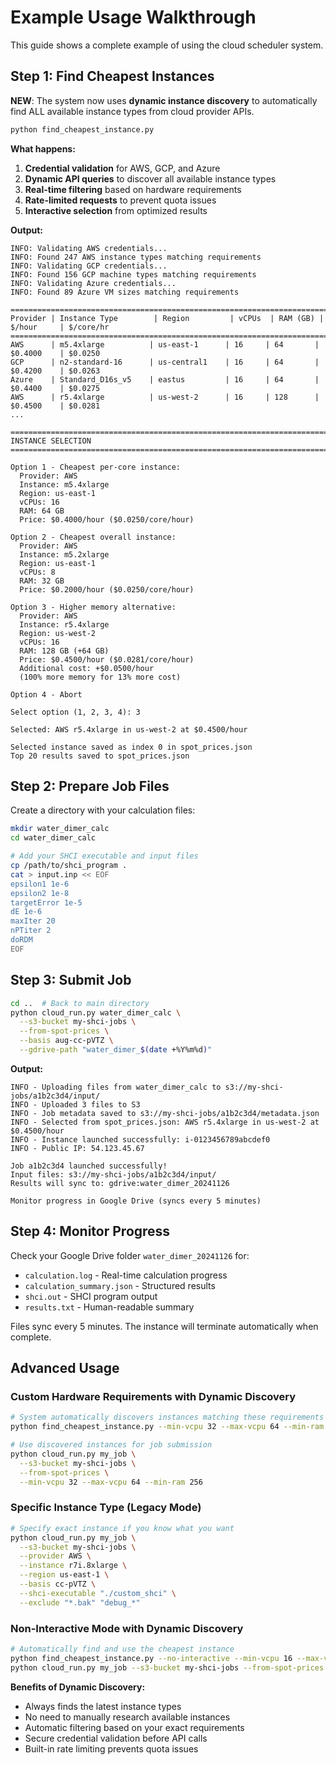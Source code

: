 # Example Usage Walkthrough

This guide shows a complete example of using the cloud scheduler system.

## Step 1: Find Cheapest Instances

**NEW**: The system now uses **dynamic instance discovery** to automatically find ALL available instance types from cloud provider APIs.

```bash
python find_cheapest_instance.py
```

**What happens:**
1. **Credential validation** for AWS, GCP, and Azure
2. **Dynamic API queries** to discover all available instance types
3. **Real-time filtering** based on hardware requirements
4. **Rate-limited requests** to prevent quota issues
5. **Interactive selection** from optimized results

**Output:**
```
INFO: Validating AWS credentials...
INFO: Found 247 AWS instance types matching requirements
INFO: Validating GCP credentials...
INFO: Found 156 GCP machine types matching requirements
INFO: Validating Azure credentials...
INFO: Found 89 Azure VM sizes matching requirements

====================================================================================================
Provider | Instance Type        | Region         | vCPUs  | RAM (GB) | $/hour     | $/core/hr 
====================================================================================================
AWS      | m5.4xlarge          | us-east-1      | 16     | 64       | $0.4000    | $0.0250   
GCP      | n2-standard-16      | us-central1    | 16     | 64       | $0.4200    | $0.0263   
Azure    | Standard_D16s_v5    | eastus         | 16     | 64       | $0.4400    | $0.0275   
AWS      | r5.4xlarge          | us-west-2      | 16     | 128      | $0.4500    | $0.0281   
...

====================================================================================================
INSTANCE SELECTION
====================================================================================================

Option 1 - Cheapest per-core instance:
  Provider: AWS
  Instance: m5.4xlarge
  Region: us-east-1
  vCPUs: 16
  RAM: 64 GB
  Price: $0.4000/hour ($0.0250/core/hour)

Option 2 - Cheapest overall instance:
  Provider: AWS
  Instance: m5.2xlarge
  Region: us-east-1
  vCPUs: 8
  RAM: 32 GB
  Price: $0.2000/hour ($0.0250/core/hour)

Option 3 - Higher memory alternative:
  Provider: AWS
  Instance: r5.4xlarge
  Region: us-west-2
  vCPUs: 16
  RAM: 128 GB (+64 GB)
  Price: $0.4500/hour ($0.0281/core/hour)
  Additional cost: +$0.0500/hour
  (100% more memory for 13% more cost)

Option 4 - Abort

Select option (1, 2, 3, 4): 3

Selected: AWS r5.4xlarge in us-west-2 at $0.4500/hour

Selected instance saved as index 0 in spot_prices.json
Top 20 results saved to spot_prices.json
```

## Step 2: Prepare Job Files

Create a directory with your calculation files:

```bash
mkdir water_dimer_calc
cd water_dimer_calc

# Add your SHCI executable and input files
cp /path/to/shci_program .
cat > input.inp << EOF
epsilon1 1e-6
epsilon2 1e-8
targetError 1e-5
dE 1e-6
maxIter 20
nPTiter 2
doRDM
EOF
```

## Step 3: Submit Job

```bash
cd ..  # Back to main directory
python cloud_run.py water_dimer_calc \
  --s3-bucket my-shci-jobs \
  --from-spot-prices \
  --basis aug-cc-pVTZ \
  --gdrive-path "water_dimer_$(date +%Y%m%d)"
```

**Output:**
```
INFO - Uploading files from water_dimer_calc to s3://my-shci-jobs/a1b2c3d4/input/
INFO - Uploaded 3 files to S3
INFO - Job metadata saved to s3://my-shci-jobs/a1b2c3d4/metadata.json
INFO - Selected from spot_prices.json: AWS r5.4xlarge in us-west-2 at $0.4500/hour
INFO - Instance launched successfully: i-0123456789abcdef0
INFO - Public IP: 54.123.45.67

Job a1b2c3d4 launched successfully!
Input files: s3://my-shci-jobs/a1b2c3d4/input/
Results will sync to: gdrive:water_dimer_20241126

Monitor progress in Google Drive (syncs every 5 minutes)
```

## Step 4: Monitor Progress

Check your Google Drive folder `water_dimer_20241126` for:

- `calculation.log` - Real-time calculation progress
- `calculation_summary.json` - Structured results
- `shci.out` - SHCI program output
- `results.txt` - Human-readable summary

Files sync every 5 minutes. The instance will terminate automatically when complete.

## Advanced Usage

### Custom Hardware Requirements with Dynamic Discovery

```bash
# System automatically discovers instances matching these requirements
python find_cheapest_instance.py --min-vcpu 32 --max-vcpu 64 --min-ram 256

# Use discovered instances for job submission
python cloud_run.py my_job \
  --s3-bucket my-shci-jobs \
  --from-spot-prices \
  --min-vcpu 32 --max-vcpu 64 --min-ram 256
```

### Specific Instance Type (Legacy Mode)

```bash
# Specify exact instance if you know what you want
python cloud_run.py my_job \
  --s3-bucket my-shci-jobs \
  --provider AWS \
  --instance r7i.8xlarge \
  --region us-east-1 \
  --basis cc-pVTZ \
  --shci-executable "./custom_shci" \
  --exclude "*.bak" "debug_*"
```

### Non-Interactive Mode with Dynamic Discovery

```bash
# Automatically find and use the cheapest instance
python find_cheapest_instance.py --no-interactive --min-vcpu 16 --max-vcpu 32
python cloud_run.py my_job --s3-bucket my-shci-jobs --from-spot-prices
```

**Benefits of Dynamic Discovery:**
- Always finds the latest instance types
- No need to manually research available instances
- Automatic filtering based on your exact requirements
- Secure credential validation before API calls
- Built-in rate limiting prevents quota issues